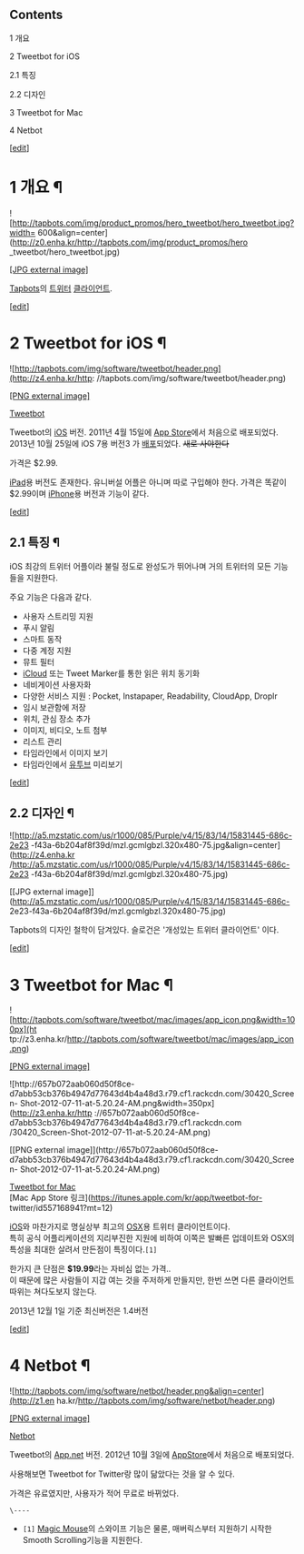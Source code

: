 ## Contents

    

1 개요

2 Tweetbot for iOS

    

2.1 특징

2.2 디자인

3 Tweetbot for Mac

4 Netbot

[[edit](http://rigvedawiki.net/r1/wiki.php/Tweetbot?action=edit&section=1)]

# 1 개요 ¶

![http://tapbots.com/img/product_promos/hero_tweetbot/hero_tweetbot.jpg?width=
600&align=center](http://z0.enha.kr/http://tapbots.com/img/product_promos/hero
_tweetbot/hero_tweetbot.jpg)

[[JPG external
image]](http://tapbots.com/img/product_promos/hero_tweetbot/hero_tweetbot.jpg)

  

[Tapbots](http://tapbots.com)의 [트위터](%ED%8A%B8%EC%9C%84%ED%84%B0.md) [클라이언트](%ED%8A%B8%EC%9C%84%ED%84%B0/%ED%81%B4%EB%9D%BC%EC%9D%B4%EC%96%B8%ED%8A%B8.md).

[[edit](http://rigvedawiki.net/r1/wiki.php/Tweetbot?action=edit&section=2)]

# 2 Tweetbot for iOS ¶

![http://tapbots.com/img/software/tweetbot/header.png](http://z4.enha.kr/http:
//tapbots.com/img/software/tweetbot/header.png)

[[PNG external image]](http://tapbots.com/img/software/tweetbot/header.png)

  

[Tweetbot](http://tapbots.com/software/tweetbot/)

  

Tweetbot의 [iOS](iOS.md) 버전. 2011년 4월 15일에 [App Store](App%20Store.md)에서
처음으로 배포되었다.  
2013년 10월 25일에 iOS 7용 버전3 가
[배포](https://twitter.com/tapbots/status/393501496115208192)되었다. <del>새로
사야한다</del>

  

가격은 $2.99.

  

[iPad](iPad.md)용 버전도 존재한다. 유니버설 어플은 아니며 따로 구입해야 한다. 가격은 똑같이 $2.99이며
[iPhone](iPhone.md)용 버전과 기능이 같다.

[[edit](http://rigvedawiki.net/r1/wiki.php/Tweetbot?action=edit&section=3)]

## 2.1 특징 ¶

iOS 최강의 트위터 어플이라 불릴 정도로 완성도가 뛰어나며 거의 트위터의 모든 기능들을 지원한다.

  

주요 기능은 다음과 같다.

  

  * 사용자 스트리밍 지원
  * 푸시 알림
  * 스마트 동작
  * 다중 계정 지원
  * 뮤트 필터
  * [iCloud](iCloud.md) 또는 Tweet Marker를 통한 읽은 위치 동기화
  * 네비게이션 사용자화
  * 다양한 서비스 지원 : Pocket, Instapaper, Readability, CloudApp, Droplr
  * 임시 보관함에 저장
  * 위치, 관심 장소 추가
  * 이미지, 비디오, 노트 첨부
  * 리스트 관리
  * 타임라인에서 이미지 보기
  * 타임라인에서 [유투브](%EC%9C%A0%ED%88%AC%EB%B8%8C.md) 미리보기  

[[edit](http://rigvedawiki.net/r1/wiki.php/Tweetbot?action=edit&section=4)]

## 2.2 디자인 ¶

  

![http://a5.mzstatic.com/us/r1000/085/Purple/v4/15/83/14/15831445-686c-2e23
-f43a-6b204af8f39d/mzl.gcmlgbzl.320x480-75.jpg&align=center](http://z4.enha.kr
/http://a5.mzstatic.com/us/r1000/085/Purple/v4/15/83/14/15831445-686c-2e23
-f43a-6b204af8f39d/mzl.gcmlgbzl.320x480-75.jpg)

[[JPG external
image]](http://a5.mzstatic.com/us/r1000/085/Purple/v4/15/83/14/15831445-686c-
2e23-f43a-6b204af8f39d/mzl.gcmlgbzl.320x480-75.jpg)

  

Tapbots의 디자인 철학이 담겨있다. 슬로건은 '개성있는 트위터 클라이언트' 이다.

[[edit](http://rigvedawiki.net/r1/wiki.php/Tweetbot?action=edit&section=5)]

# 3 Tweetbot for Mac ¶

![http://tapbots.com/software/tweetbot/mac/images/app_icon.png&width=100px](ht
tp://z3.enha.kr/http://tapbots.com/software/tweetbot/mac/images/app_icon.png)

[[PNG external
image]](http://tapbots.com/software/tweetbot/mac/images/app_icon.png)

  

![http://657b072aab060d50f8ce-
d7abb53cb376b4947d77643d4b4a48d3.r79.cf1.rackcdn.com/30420_Screen-
Shot-2012-07-11-at-5.20.24-AM.png&width=350px](http://z3.enha.kr/http
://657b072aab060d50f8ce-d7abb53cb376b4947d77643d4b4a48d3.r79.cf1.rackcdn.com
/30420_Screen-Shot-2012-07-11-at-5.20.24-AM.png)

[[PNG external image]](http://657b072aab060d50f8ce-
d7abb53cb376b4947d77643d4b4a48d3.r79.cf1.rackcdn.com/30420_Screen-
Shot-2012-07-11-at-5.20.24-AM.png)

  
[Tweetbot for Mac](http://tapbots.com/software/tweetbot/mac/)  
[Mac App Store 링크](https://itunes.apple.com/kr/app/tweetbot-for-
twitter/id557168941?mt=12)

  

[iOS](iOS.md)와 마찬가지로 명실상부 최고의 [OSX](OSX.md)용 트위터 클라이언트이다.  
특히 공식 어플리케이션의 지리부진한 지원에 비하여 이쪽은 발빠른 업데이트와 OSX의 특성을 최대한 살려서 만든점이 특징이다.`[1]`

  

한가지 큰 단점은 **$19.99**라는 자비심 없는 가격..  
이 때문에 많은 사람들이 지갑 여는 것을 주저하게 만들지만, 한번 쓰면 다른 클라이언트 따위는 쳐다도보지 않는다.

  

2013년 12월 1일 기준 최신버전은 1.4버전

[[edit](http://rigvedawiki.net/r1/wiki.php/Tweetbot?action=edit&section=6)]

# 4 Netbot ¶

![http://tapbots.com/img/software/netbot/header.png&align=center](http://z1.en
ha.kr/http://tapbots.com/img/software/netbot/header.png)

[[PNG external image]](http://tapbots.com/img/software/netbot/header.png)

  

[Netbot](http://tapbots.com/software/netbot/)

  

Tweetbot의 [App.net](App.net.md) 버전. 2012년 10월 3일에 [AppStore](App%20Store.md)에서 처음으로 배포되었다.

  
  

사용해보면 Tweetbot for Twitter랑 많이 닮았다는 것을 알 수 있다.

  
  

가격은 유료였지만, 사용자가 적어 무료로 바뀌었다.

`\----`

  * `[1]` [Magic Mouse](Magic%20Mouse.md)의 스와이프 기능은 물론, 매버릭스부터 지원하기 시작한 Smooth Scrolling기능을 지원한다.

